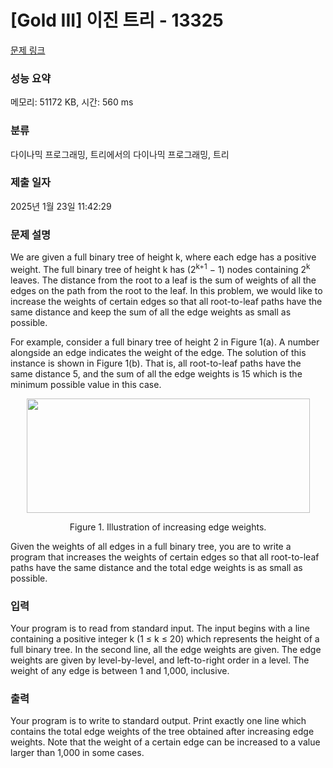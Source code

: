 # [Gold III] 이진 트리 - 13325 

[문제 링크](https://www.acmicpc.net/problem/13325) 

### 성능 요약

메모리: 51172 KB, 시간: 560 ms

### 분류

다이나믹 프로그래밍, 트리에서의 다이나믹 프로그래밍, 트리

### 제출 일자

2025년 1월 23일 11:42:29

### 문제 설명

<p>We are given a full binary tree of height k, where each edge has a positive weight. The full binary tree of height k has (2<sup>k+1</sup> − 1) nodes containing 2<sup>k</sup> leaves. The distance from the root to a leaf is the sum of weights of all the edges on the path from the root to the leaf. In this problem, we would like to increase the weights of certain edges so that all root-to-leaf paths have the same distance and keep the sum of all the edge weights as small as possible.</p>

<p>For example, consider a full binary tree of height 2 in Figure 1(a). A number alongside an edge indicates the weight of the edge. The solution of this instance is shown in Figure 1(b). That is, all root-to-leaf paths have the same distance 5, and the sum of all the edge weights is 15 which is the minimum possible value in this case. </p>

<p> </p>

<p style="text-align: center;"><img alt="" src="https://onlinejudgeimages.s3-ap-northeast-1.amazonaws.com/problem/13325/1.png" style="height:183px; text-align:center; width:453px"></p>

<p style="text-align: center;">Figure 1. Illustration of increasing edge weights.</p>

<p>Given the weights of all edges in a full binary tree, you are to write a program that increases the weights of certain edges so that all root-to-leaf paths have the same distance and the total edge weights is as small as possible.</p>

### 입력 

 <p>Your program is to read from standard input. The input begins with a line containing a positive integer k (1 ≤ k ≤ 20) which represents the height of a full binary tree. In the second line, all the edge weights are given. The edge weights are given by level-by-level, and left-to-right order in a level. The weight of any edge is between 1 and 1,000, inclusive.</p>

### 출력 

 <p>Your program is to write to standard output. Print exactly one line which contains the total edge weights of the tree obtained after increasing edge weights. Note that the weight of a certain edge can be increased to a value larger than 1,000 in some cases.</p>

